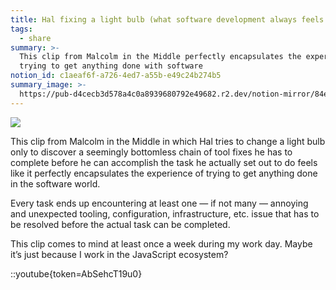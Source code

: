 ```yaml
---
title: Hal fixing a light bulb (what software development always feels like to me)
tags:
  - share
summary: >-
  This clip from Malcolm in the Middle perfectly encapsulates the experience of
  trying to get anything done with software
notion_id: c1aeaf6f-a726-4ed7-a55b-e49c24b274b5
summary_image: >-
  https://pub-d4cecb3d578a4c0a8939680792e49682.r2.dev/notion-mirror/84ebb48c-616a-4f51-ae9a-991a4e0a7e9b/b5bbe09d-75bf-42ed-b13c-1e9ef7f2f5c5/Screenshot_2024-08-01_at_8.52.55_PM.png
---
```

![](https://pub-d4cecb3d578a4c0a8939680792e49682.r2.dev/notion-mirror/84ebb48c-616a-4f51-ae9a-991a4e0a7e9b/b5bbe09d-75bf-42ed-b13c-1e9ef7f2f5c5/Screenshot_2024-08-01_at_8.52.55_PM.png)

This clip from Malcolm in the Middle in which Hal tries to change a light bulb only to discover a seemingly bottomless chain of tool fixes he has to complete before he can accomplish the task he actually set out to do feels like it perfectly encapsulates the experience of trying to get anything done in the software world.

Every task ends up encountering at least one — if not many — annoying and unexpected tooling, configuration, infrastructure, etc. issue that has to be resolved before the actual task can be completed.

This clip comes to mind at least once a week during my work day. Maybe it’s just because I work in the JavaScript ecosystem?

::youtube{token=AbSehcT19u0}
